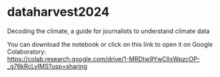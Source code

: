 # dataharvest2024
Decoding the climate, a guide for journalists to understand climate data

You can download the notebook or click on this link to open it on Google Colaboratory:  
https://colab.research.google.com/drive/1-MRDtw9YwClIxWpzcOP-_g76kRcLyIMS?usp=sharing
